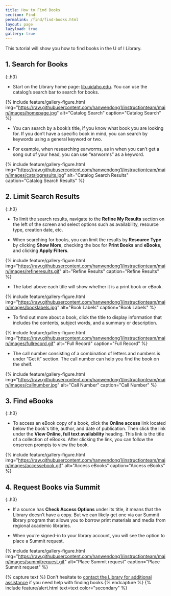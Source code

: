 ```yaml
---
title: How to Find Books
section: Find
permalink: /find/find-books.html
layout: page
lazyload: true
gallery: true
---
```


This tutorial will show you how to find books in the U of I Library.

## 1. Search for Books
{:.h3}

- Start on the Library home page: [lib.uidaho.edu](https://lib.uidaho.edu). You can use the catalog’s search bar to search for books.

{% include feature/gallery-figure.html img="https://raw.githubusercontent.com/hanwendong1/instructionteam/main/images/homepage.jpg" alt="Catalog Search" caption="Catalog Search" %}

- You can search by a book’s title, if you know what book you are looking for. If you don’t have a specific book in mind, you can search by keywords using a general keyword or two.

- For example, when researching earworms, as in when you can’t get a song out of your head, you can use “earworms” as a keyword.

{% include feature/gallery-figure.html img="https://raw.githubusercontent.com/hanwendong1/instructionteam/main/images/catalogresults.jpg" alt="Catalog Search Results" caption="Catalog Search Results" %}

## 2. Limit Search Results
{:.h3}

- To limit the search results, navigate to the **Refine My Results** section on the left of the screen and select options such as availability, resource type, creation date, etc. 

- When searching for books, you can limit the results by **Resource Type** by clicking **Show More**, checking the box for **Print Books** and **eBooks**, and clicking **Apply Filters**.

{% include feature/gallery-figure.html img="https://raw.githubusercontent.com/hanwendong1/instructionteam/main/images/refineresults.gif" alt="Refine Results" caption="Refine Results" %}

- The label above each title will show whether it is a print book or eBook.

{% include feature/gallery-figure.html img="https://raw.githubusercontent.com/hanwendong1/instructionteam/main/images/booklabels.jpg" alt="Book Labels" caption="Book Labels" %}

- To find out more about a book, click the title to display information that includes the contents, subject words, and a summary or description.

{% include feature/gallery-figure.html img="https://raw.githubusercontent.com/hanwendong1/instructionteam/main/images/fullrecord.gif" alt="Full Record" caption="Full Record" %}

- The call number consisting of a combination of letters and numbers is under “Get it” section. The call number can help you find the book on the shelf.

{% include feature/gallery-figure.html img="https://raw.githubusercontent.com/hanwendong1/instructionteam/main/images/callnumber.jpg" alt="Call Number" caption="Call Number" %}

## 3. Find eBooks
{:.h3}

- To access an eBook copy of a book, click the **Online access** link located below the book's title, author, and date of publication. Then click the link under the **View Online, full text availability** heading. This link is the title of a collection of eBooks. After clicking the link, you can follow the onscreen prompts to view the book.

{% include feature/gallery-figure.html img="https://raw.githubusercontent.com/hanwendong1/instructionteam/main/images/accessebook.gif" alt="Access eBooks" caption="Access eBooks" %}

## 4. Request Books via Summit
{:.h3}

- If a source has **Check Access Options** under its title, it means that the Library doesn’t have a copy. But we can likely get one via our Summit library program that allows you to borrow print materials and media from regional academic libraries. 

- When you’re signed-in to your library account, you will see the option to place a Summit request.

{% include feature/gallery-figure.html img="https://raw.githubusercontent.com/hanwendong1/instructionteam/main/images/summitrequest.gif" alt="Place Summit request" caption="Place Summit request" %}

{% capture text %}
Don't hesitate to [contact the Library for additional assistance](https://www.lib.uidaho.edu/help/) if you need help with finding books.{% endcapture %}
{% include feature/alert.html text=text color="secondary" %}